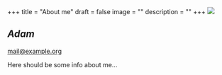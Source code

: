 +++
title = "About me"
draft = false
image = ""
description = ""
+++
![](/img/default-author.jpg)

## *Adam*

mail@example.org

Here should be some info about me...